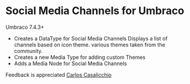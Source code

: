 # Social Media Channels for Umbraco

Umbraco 7.4.3+

- Creates a DataType for Social Media Channels
	Displays a list of channels based on icon theme. various themes taken from the community. 
- Creates a new Media Type for adding custom Themes
- Adds a Media Node for Social Media Channels

Feedback is appreciated
[Carlos Casalicchio](mailto:carlos.casalicchio@gmail.com)